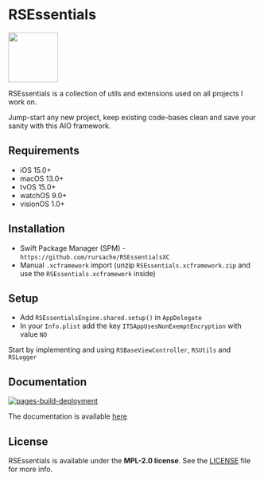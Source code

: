 # RSEssentials

<img src="https://i.imgur.com/k5dbkzM.png" width="100" height="100">

RSEssentials is a collection of utils and extensions used on all projects I work on.

Jump-start any new project, keep existing code-bases clean and save your sanity with this AIO framework.

## Requirements
- iOS 15.0+
- macOS 13.0+
- tvOS 15.0+
- watchOS 9.0+
- visionOS 1.0+

## Installation
- Swift Package Manager (SPM) - `https://github.com/rursache/RSEssentialsXC`
- Manual `.xcframework` import (unzip `RSEssentials.xcframework.zip` and use the `RSEssentials.xcframework` inside)

## Setup
- Add `RSEssentialsEngine.shared.setup()` in `AppDelegate`
- In your `Info.plist` add the key `ITSAppUsesNonExemptEncryption` with value `NO`

Start by implementing and using `RSBaseViewController`, `RSUtils` and `RSLogger`

## Documentation
[![pages-build-deployment](https://github.com/RanduSoft/RSEssentialsXC/actions/workflows/pages/pages-build-deployment/badge.svg?branch=master)](https://github.com/RanduSoft/RSEssentialsXC/actions/workflows/pages/pages-build-deployment)

The documentation is available [here](https://RanduSoft.github.io/RSEssentialsXC/documentation/rsessentials) 

## License
RSEssentials is available under the **MPL-2.0 license**. See the [LICENSE](https://github.com/RanduSoft/RSEssentialsXC/blob/master/LICENSE) file for more info.
